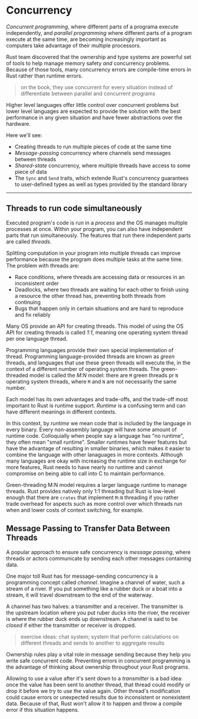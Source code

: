 # Concurrency

*Concurrent programming*, where different parts of a programa execute independently, and *parallel programming* where different parts of a program execute at the same time, are becoming increasingly important as computers take advantage of their multiple processors.

Rust team discovered that the ownership and type systems are powerful set of tools to help manage memory safety *and* concurrency problems. Because of those tools, many concurrency errors are compile-time errors in Rust rather than runtime errors.

> on the book, they use concurrent for every situation instead of differentiate between parallel and concurrent programs

Higher level languages offer little control over concurrent problems but lower level languages are expected to provide the solution with the best performance in any given situation and have fewer abstractions over the hardware.

Here we'll see:

- Creating threads to run multiple pieces of code at the same time
- *Message-passing* concurrency where channels send messages between threads
- *Shared-state* concurrency, where multiple threads have access to some piece of data
- The `Sync` and `Send` traits, which extende Rust's concurrency guarantees to user-defined types as well as types provided by the standard library

---------------------------------------------------------

## Threads to run code simultaneously

Executed program's code is run in a *process* and the OS manages multiple processes at once. Within your program, you can also have independent parts that run simultaneously. The features that run there independent parts are called *threads*.

Splitting computation in your program into multiple threads can improve performance because the program does multiple tasks at the same time. The problem with threads are:

- Race conditions, where threads are accessing data or resources in an inconsistent order
- Deadlocks, where two threads are waiting for each other to finish using a resource the other thread has, preventing both threads from continuing
- Bugs that happen only in certain situations and are hard to reproduce and fix reliably

Many OS provide an API for creating threads. This model of using the OS API for creating threads is called *1:1*, meaning one operating system thread per one language thread.

Programming languages provide their own special implementation of thread. Programming language-provided threads are known as *green* threads, and languages that use these green threads will execute the, in the context of a different number of operating system threads. The green-threaded model is called the *M:N* model: there are `M` green threads pr `N` operating system threads, where `M` and `N` are not necessarily the same number.

Each model has its own advantages and trade-offs, and the trade-off most important to Rust is runtime support. *Runtime* is a confusing term and can have different meanings in different contexts.

In this context, by *runtime* we mean code that is included by the language in every binary. Every non-assembly language will have some amount of runtime code. Colloquially when people say a language has "no runtime", they often mean "small runtime". Smaller runtimes have fewer features but have the advantage of resulting in smaller binaries, which makes it easier to combine the language with other lanaguages in more contexts. Although many languages are okay with increasing the runtime size in exchange for more features, Rust needs to have nearly no runtime and cannot compromise on being able to call into C to maintain performance.

Green-threading M:N model requires a larger language runtime to manage threads. Rust provides natively only 1:1 threading but Rust is low-level enough that there are `crates` that implement `M:N` threading if you rather trade overhead for aspects such as more control over which threads run when and lower costs of context switching, for example.

## Message Passing to Transfer Data Between Threads

A popular approach to ensure safe concurrency is *message passing*, where threads or actors communicate by sending each other messages containing data.

One major toll Rust has for message-sending concurrency is a programming concept called *channel*. Imagine a channel of water, such a stream of a river. If you put something like a rubber duck or a boat into a stream, it will travel downstream to the end of the waterway.

A channel has two halves: a transmitter and a receiver. The transmitter is the upstream location where you put ruber ducks into the river, the receiver is where the rubber duck ends up downstream. A channel is said to be *closed* if either the transmitter or receiver is dropped.

> exercise ideas: chat system; system that perform calculations on different threads and sends to another to aggregate results

Ownership rules play a vital role in message sending because they help you write safe concurrent code. Preventing errors in concurrent programming is the advantage of thinking about ownership throughout your Rust programs.

Allowing to use a value after it's sent down to a *transmitter* is a bad idea: once the value has been sent to another thread, that thread could modify or drop it before we try to use the value again. Other thread's modification could cause errors or unexpected results due to inconsistent or nonexistent data. Because of that, Rust won't allow it to happen and throw a compile error if this situation happens.
